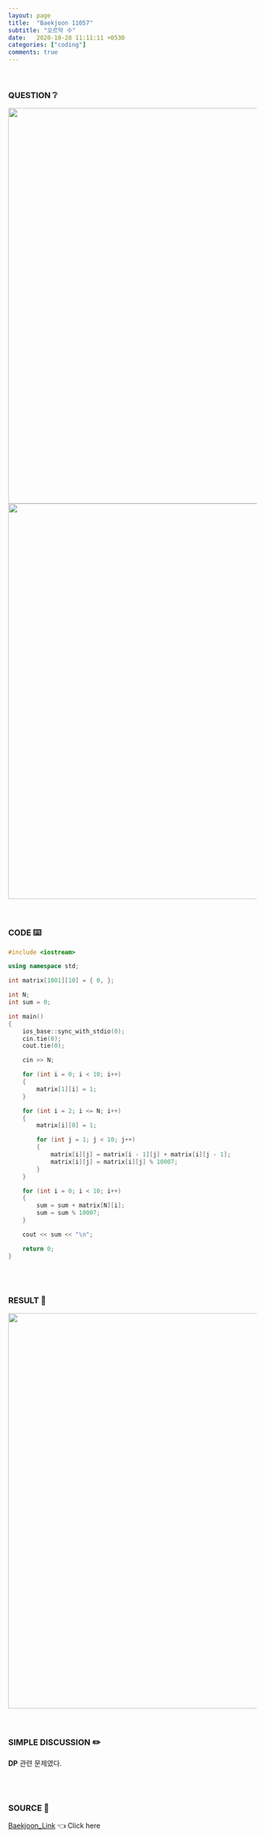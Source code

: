 ```yaml
---
layout: page
title:  "Baekjoon 11057"
subtitle: "오르막 수"
date:   2020-10-28 11:11:11 +0530
categories: ["coding"]
comments: true
---
```


<br>

### QUESTION ❔

<img src="{{ '/assets/baekjoon/11057.jpg' }}" style="width: 800px; height: auto; margin-left: auto; margin-right: auto; display: block;">
<img src="{{ '/assets/baekjoon/11057a.jpg' }}" style="width: 800px; height: auto; margin-left: auto; margin-right: auto; display: block;">  

<br>
<br>

### CODE ⌨️

```c++
#include <iostream>

using namespace std;

int matrix[1001][10] = { 0, };

int N;
int sum = 0;

int main()
{
	ios_base::sync_with_stdio(0);
	cin.tie(0);
	cout.tie(0);

	cin >> N;

	for (int i = 0; i < 10; i++)
	{
		matrix[1][i] = 1;
	}

	for (int i = 2; i <= N; i++)
	{
		matrix[i][0] = 1;

		for (int j = 1; j < 10; j++)
		{
			matrix[i][j] = matrix[i - 1][j] + matrix[i][j - 1];
			matrix[i][j] = matrix[i][j] % 10007;
		}
	}

	for (int i = 0; i < 10; i++)
	{
		sum = sum + matrix[N][i];
		sum = sum % 10007;
	}

	cout << sum << "\n";

	return 0;
}
```  

<br>
<br>

### RESULT 💛

<img src="{{ '/assets/baekjoon/11057r.jpg' }}" style="width: 800px; height: auto; margin-left: auto; margin-right: auto; display: block;">  

<br>
<br>

### SIMPLE DISCUSSION ✏️

**DP** 관련 문제였다.  

<br>
<br>

### SOURCE 💎

[Baekjoon_Link][link] 👈 Click here  

<br>
<br>

<script src="https://utteranc.es/client.js"
        repo="DCherish/DCherish.github.io"
        issue-term="pathname"
        theme="boxy-light"
        crossorigin="anonymous"
        async>
</script>

[link]: https://www.acmicpc.net/problem/11057